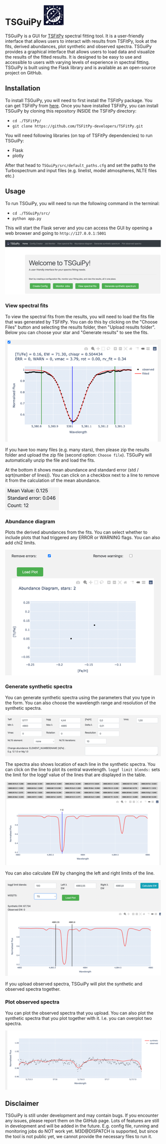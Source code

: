 # TSGuiPy ![favicon.ico](src/static/favicon.ico)

TSGuiPy is a GUI for [TSFitPy](https://github.com/TSFitPy-developers/TSFitPy) spectral fitting tool. It is a user-friendly interface that allows users to interact with results from TSFitPy, look at the fits, derived abundances, plot synthetic and observed spectra. TSGuiPy provides a graphical interface that allows users to load data and visualize the results of the fitted results. It is designed to be easy to use and accessible to users with varying levels of experience in spectral fitting. TSGuiPy is built using the Flask library and is available as an open-source project on GitHub.

## Installation
 
To install TSGuiPy, you will need to first install the TSFitPy package. You can get TSFitPy from [here](https://github.com/TSFitPy-developers/TSFitPy). Once you have installed TSFitPy, you can install TSGuiPy by cloning this repository INSIDE the TSFitPy directory:

- `cd ./TSFitPy/`
- `git clone https://github.com/TSFitPy-developers/TSFitPy.git`

You will need following libraries (on top of TSFitPy dependencies) to run TSGuiPy:

- Flask
- plotly

After that head to `TSGuiPy/src/default_paths.cfg` and set the paths to the Turbospectrum and input files (e.g. linelist, model atmospheres, NLTE files etc.)

## Usage

To run TSGuiPy, you will need to run the following command in the terminal:

- `cd ./TSGuiPy/src/`
- `python app.py`

This will start the Flask server and you can access the GUI by opening a web browser and going to `http://127.0.0.1:5001`

![img_7.png](readme_plots/img_7.png)

### View spectral fits

To view the spectral fits from the results, you will need to load the fits file that was generated by TSFitPy. You can do this by clicking on the "Choose Files" button and selecting the results folder, then "Upload results folder". Below you can choose your star and "Generate results" to see the fits.

![img_4.png](readme_plots/img_4.png)

If you have too many files (e.g. many stars), then please zip the results folder and upload the zip file (second option: `Choose file`). TSGuiPy will automatically unzip the file and load the fits.

At the bottom it shows mean abundance and standard error (std / sqrt(number of lines)). You can click on a checkbox next to a line to remove it from the calculation of the mean abundance.

![img_5.png](readme_plots/img_5.png)

### Abundance diagram

Plots the derived abundances from the fits. You can select whether to include plots that had triggered any ERROR or WARNING flags. You can also add chi2 limits.

![img_3.png](readme_plots/img_3.png)

### Generate synthetic spectra

You can generate synthetic spectra using the parameters that you type in the form. You can also choose the wavelength range and resolution of the synthetic spectra. 

![img.png](readme_plots/img.png)

The spectra also shows location of each line in the synthetic spectra. You can click on the line to plot its central wavelength. `loggf limit blends:` sets the limit for the loggf value of the lines that are displayed in the table.

![img_1.png](readme_plots/img_1.png)

You can also calculate EW by changing the left and right limits of the line.

![img_2.png](readme_plots/img_2.png)

If you upload observed spectra, TSGuiPy will plot the synthetic and observed spectra together.

### Plot observed spectra

You can plot the observed spectra that you upload. You can also plot the synthetic spectra that you plot together with it. I.e. you can overplot two spectra.

![img_6.png](readme_plots/img_6.png)

## Disclaimer

TSGuiPy is still under development and may contain bugs. If you encounter any issues, please report them on the GitHub page. Lots of features are still in development and will be added in the future. E.g. config file, running and monitoring jobs do NOT work yet. M3D@DISPATCH is supported, but since the tool is not public yet, we cannot provide the necessary files to run it.